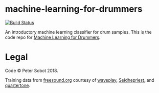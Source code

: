 # machine-learning-for-drummers
[![Build Status](https://travis-ci.org/psobot/machine-learning-for-drummers.svg?branch=master)](https://travis-ci.org/psobot/machine-learning-for-drummers)

An introductory machine learning classifier for drum samples.
This is the code repo for [Machine Learning for Drummers](http://blog.petersobot.com/machine-learning-for-drummers).

# Legal

Code &copy; Peter Sobot 2018.

Training data from [freesound.org](https://freesound.org) courtesy of
[waveplay](https://freesound.org/people/waveplay/), [Seidhepriest](https://freesound.org/people/Seidhepriest/),
and [quartertone](https://freesound.org/people/quartertone).
